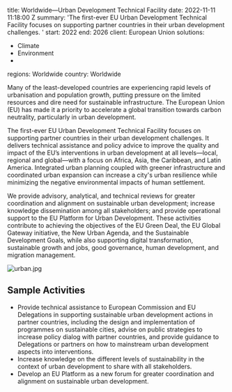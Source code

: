
title: Worldwide—Urban Development Technical Facility
date: 2022-11-11 11:18:00 Z
summary: 'The first-ever EU Urban Development Technical Facility focuses on supporting
  partner countries in their urban development challenges. '
start: 2022
end: 2026
client: European Union
solutions:
- Climate
- Environment
-
regions: Worldwide
country: Worldwide


Many of the least-developed countries are experiencing rapid levels of urbanisation and population growth, putting pressure on the limited resources and dire need for sustainable infrastructure. The European Union (EU) has made it a priority to accelerate a global transition towards carbon neutrality, particularly in urban development.

The first-ever EU Urban Development Technical Facility focuses on supporting partner countries in their urban development challenges. It delivers technical assistance and policy advice to improve the quality and impact of the EU’s interventions in urban development at all levels—local, regional and global—with a focus on Africa, Asia, the Caribbean, and Latin America. Integrated urban planning coupled with greener infrastructure and coordinated urban expansion can increase a city's urban resilience while minimizing the negative environmental impacts of human settlement.

We provide advisory, analytical, and technical reviews for greater coordination and alignment on sustainable urban development; increase knowledge dissemination among all stakeholders; and provide operational support to the EU Platform for Urban Development. These activities contribute to achieving the objectives of the EU Green Deal, the EU Global Gateway initiative, the New Urban Agenda, and the Sustainable Development Goals, while also supporting digital transformation, sustainable growth and jobs, good governance, human development, and migration management.

![urban.jpg](/uploads/urban.jpg)

## Sample Activities

* Provide technical assistance to European Commission and EU Delegations in supporting sustainable urban development actions in partner countries, including the design and implementation of programmes on sustainable cities, advise on public strategies to increase policy dialog with partner countries, and provide guidance to Delegations or partners on how to mainstream urban development aspects into interventions.
* Increase knowledge on the different levels of sustainability in the context of urban development to share with all stakeholders.
* Develop an EU Platform as a new forum for greater coordination and alignment on sustainable urban development.
